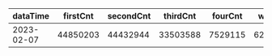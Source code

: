 |dataTime|firstCnt|secondCnt|thirdCnt|fourCnt|winCnt|vrate|wrate|
|-|-|-|-|-|-|-|-|
|2023-02-07|44850203|44432944|33503588|7529115|6226149|88.7%|13.2%|